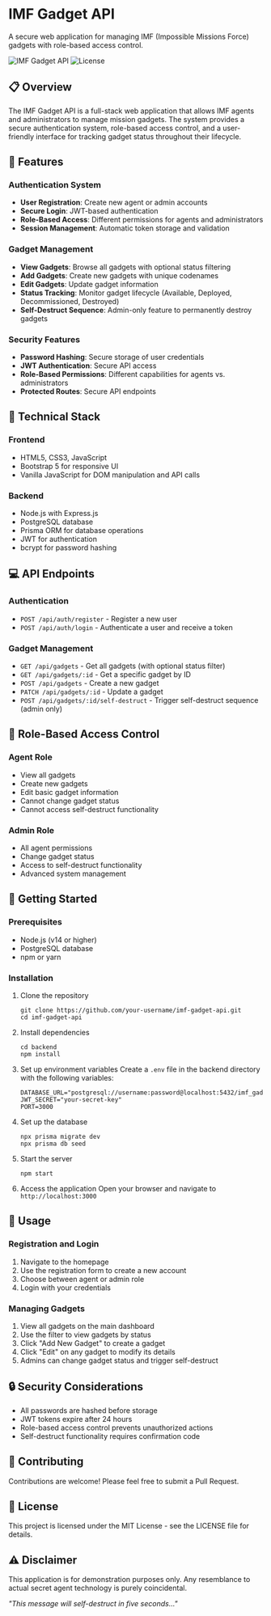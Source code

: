 # IMF Gadget API

A secure web application for managing IMF (Impossible Missions Force) gadgets with role-based access control.

![IMF Gadget API](https://img.shields.io/badge/IMF-Gadget%20API-red)
![License](https://img.shields.io/badge/license-MIT-blue)

## 📋 Overview

The IMF Gadget API is a full-stack web application that allows IMF agents and administrators to manage mission gadgets. The system provides a secure authentication system, role-based access control, and a user-friendly interface for tracking gadget status throughout their lifecycle.

## 🚀 Features

### Authentication System
- **User Registration**: Create new agent or admin accounts
- **Secure Login**: JWT-based authentication
- **Role-Based Access**: Different permissions for agents and administrators
- **Session Management**: Automatic token storage and validation

### Gadget Management
- **View Gadgets**: Browse all gadgets with optional status filtering
- **Add Gadgets**: Create new gadgets with unique codenames
- **Edit Gadgets**: Update gadget information
- **Status Tracking**: Monitor gadget lifecycle (Available, Deployed, Decommissioned, Destroyed)
- **Self-Destruct Sequence**: Admin-only feature to permanently destroy gadgets

### Security Features
- **Password Hashing**: Secure storage of user credentials
- **JWT Authentication**: Secure API access
- **Role-Based Permissions**: Different capabilities for agents vs. administrators
- **Protected Routes**: Secure API endpoints

## 🔧 Technical Stack

### Frontend
- HTML5, CSS3, JavaScript
- Bootstrap 5 for responsive UI
- Vanilla JavaScript for DOM manipulation and API calls

### Backend
- Node.js with Express.js
- PostgreSQL database
- Prisma ORM for database operations
- JWT for authentication
- bcrypt for password hashing

## 💻 API Endpoints

### Authentication
- `POST /api/auth/register` - Register a new user
- `POST /api/auth/login` - Authenticate a user and receive a token

### Gadget Management
- `GET /api/gadgets` - Get all gadgets (with optional status filter)
- `GET /api/gadgets/:id` - Get a specific gadget by ID
- `POST /api/gadgets` - Create a new gadget
- `PATCH /api/gadgets/:id` - Update a gadget
- `POST /api/gadgets/:id/self-destruct` - Trigger self-destruct sequence (admin only)

## 🔐 Role-Based Access Control

### Agent Role
- View all gadgets
- Create new gadgets
- Edit basic gadget information
- Cannot change gadget status
- Cannot access self-destruct functionality

### Admin Role
- All agent permissions
- Change gadget status
- Access to self-destruct functionality
- Advanced system management

## 🚀 Getting Started

### Prerequisites
- Node.js (v14 or higher)
- PostgreSQL database
- npm or yarn

### Installation

1. Clone the repository
   ```
   git clone https://github.com/your-username/imf-gadget-api.git
   cd imf-gadget-api
   ```

2. Install dependencies
   ```
   cd backend
   npm install
   ```

3. Set up environment variables
   Create a `.env` file in the backend directory with the following variables:
   ```
   DATABASE_URL="postgresql://username:password@localhost:5432/imf_gadgets"
   JWT_SECRET="your-secret-key"
   PORT=3000
   ```

4. Set up the database
   ```
   npx prisma migrate dev
   npx prisma db seed
   ```

5. Start the server
   ```
   npm start
   ```

6. Access the application
   Open your browser and navigate to `http://localhost:3000`

## 📱 Usage

### Registration and Login
1. Navigate to the homepage
2. Use the registration form to create a new account
3. Choose between agent or admin role
4. Login with your credentials

### Managing Gadgets
1. View all gadgets on the main dashboard
2. Use the filter to view gadgets by status
3. Click "Add New Gadget" to create a gadget
4. Click "Edit" on any gadget to modify its details
5. Admins can change gadget status and trigger self-destruct

## 🔒 Security Considerations

- All passwords are hashed before storage
- JWT tokens expire after 24 hours
- Role-based access control prevents unauthorized actions
- Self-destruct functionality requires confirmation code

## 🤝 Contributing

Contributions are welcome! Please feel free to submit a Pull Request.

## 📄 License

This project is licensed under the MIT License - see the LICENSE file for details.

## ⚠️ Disclaimer

This application is for demonstration purposes only. Any resemblance to actual secret agent technology is purely coincidental.

*"This message will self-destruct in five seconds..."* 